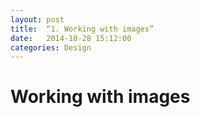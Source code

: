 ```yaml
---
layout: post
title:  “1. Working with images”
date:   2014-10-28 15:12:00
categories: Design
---
```


# Working with images
